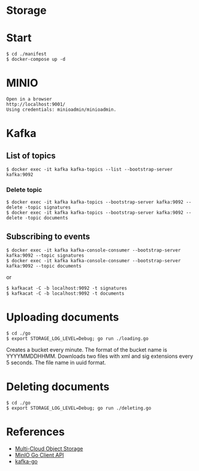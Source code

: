 # Storage

# Start

    $ cd ./manifest
    $ docker-compose up -d

# MINIO

    Open in a browser 
    http://localhost:9001/
    Using credentials: minioadmin/minioadmin.

# Kafka

## List of topics

    $ docker exec -it kafka kafka-topics --list --bootstrap-server kafka:9092

### Delete topic

    $ docker exec -it kafka kafka-topics --bootstrap-server kafka:9092 --delete -topic signatures
    $ docker exec -it kafka kafka-topics --bootstrap-server kafka:9092 --delete -topic documents

## Subscribing to events

    $ docker exec -it kafka kafka-console-consumer --bootstrap-server kafka:9092 --topic signatures
    $ docker exec -it kafka kafka-console-consumer --bootstrap-server kafka:9092 --topic documents

or 
    
    $ kafkacat -C -b localhost:9092 -t signatures
    $ kafkacat -C -b localhost:9092 -t documents

# Uploading documents

    $ cd ./go
    $ export STORAGE_LOG_LEVEL=Debug; go run ./loading.go

Creates a bucket every minute. The format of the bucket name is YYYYMMDDHHMM.
Downloads two files with xml and sig extensions every 5 seconds. The file name in uuid format.

# Deleting documents

    $ cd ./go
    $ export STORAGE_LOG_LEVEL=Debug; go run ./deleting.go 


# References

 * [Multi-Cloud Object Storage](https://min.io/)
 * [MinIO Go Client API](https://min.io/docs/minio/linux/developers/go/API.html)
 * [kafka-go](https://github.com/segmentio/kafka-go)

